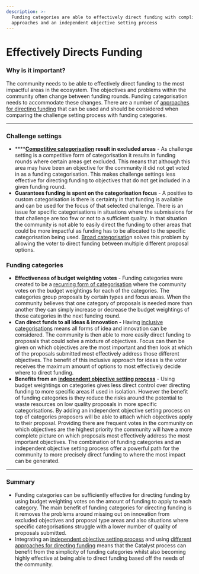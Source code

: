 ```yaml
---
description: >-
  Funding categories are able to effectively direct funding with complimentary
  approaches and an independent objective setting process
---
```


# Effectively Directs Funding

### **Why is it important?**

The community needs to be able to effectively direct funding to the most impactful areas in the ecosystem. The objectives and problems within the community often change between funding rounds. Funding categorisation needs to accommodate these changes. There are a number of [approaches for directing funding](../categorisation-analysis/approaches-for-directing-funding.md) that can be used and should be considered when comparing the challenge setting process with funding categories.

****

### Challenge settings

* ****[**Competitive categorisation**](../categorisation-analysis/inclusive-vs-competitive-categorisation.md) **result in excluded areas** - As challenge setting is a competitive form of categorisation it results in funding rounds where certain areas get excluded. This means that although this area may have been an objective for the community it did not get voted in as a funding categorisation. This makes challenge settings less effective for directing funding to objectives that do not get included in a given funding round.
* **Guarantees funding is spent on the categorisation focus** - A positive to custom categorisation is there is certainty in that funding is available and can be used for the focus of that selected challenge. There is an issue for specific categorisations in situations where the submissions for that challenge are too few or not to a sufficient quality. In that situation the community is not able to easily direct the funding to other areas that could be more impactful as funding has to be allocated to the specific categorisation being used. [Broad categorisatio](../categorisation-analysis/broad-vs-specific-categorisation.md)n solves this problem by allowing the voter to direct funding between multiple different proposal options.



### Funding categories

* **Effectiveness of budget weighting votes** - Funding categories were created to be a [recurring form of categorisation](../categorisation-analysis/recurring-vs-changing-categorisation.md) where the community votes on the budget weightings for each of the categories. The categories group proposals by certain types and focus areas. When the community believes that one category of proposals is needed more than another they can simply increase or decrease the budget weightings of those categories in the next funding round.
* **Can direct funds to all ideas & innovation -** Having [inclusive categorisations](../categorisation-analysis/inclusive-vs-competitive-categorisation.md) means all forms of idea and innovation can be considered. The community is then able to more easily direct funding to proposals that could solve a mixture of objectives. Focus can then be given on which objectives are the most important and then look at which of the proposals submitted most effectively address those different objectives. The benefit of this inclusive approach for ideas is the voter receives the maximum amount of options to most effectively decide where to direct funding.
* **Benefits from an** [**independent objective setting process**](../community-goals-and-objectives/independent-goal-and-objective-setting-process.md) - Using budget weightings on categories gives less direct control over directing funding to more specific areas if used in isolation. However the benefit of funding categories is they reduce the risks around the potential to waste resources on low quality proposals in more specific categorisations. By adding an independent objective setting process on top of categories proposers will be able to attach which objectives apply to their proposal. Providing there are frequent votes in the community on which objectives are the highest priority the community will have a more complete picture on which proposals most effectively address the most important objectives. The combination of funding categories and an independent objective setting process offer a powerful path for the community to more precisely direct funding to where the most impact can be generated.

****

### **Summary**

* Funding categories can be sufficiently effective for directing funding by using budget weighting votes on the amount of funding to apply to each category. The main benefit of funding categories for directing funding is it removes the problems around missing out on innovation from excluded objectives and proposal type areas and also situations where specific categorisations struggle with a lower number of quality of proposals submitted.
* Integrating an [independent objective setting process](../community-goals-and-objectives/independent-goal-and-objective-setting-process.md) and using [different approaches for directing funding](../categorisation-analysis/approaches-for-directing-funding.md) means that the Catalyst process can benefit from the simplicity of funding categories whilst also becoming highly effective at being able to direct funding based off the needs of the community.
